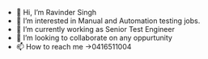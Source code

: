 - 👋 Hi, I’m Ravinder Singh
- 👀 I’m interested in Manual and Automation testing jobs.
- 🌱 I’m currently working as Senior Test Engineer
- 💞️ I’m looking to collaborate on any oppurtunity
- 📫 How to reach me ->0416511004


